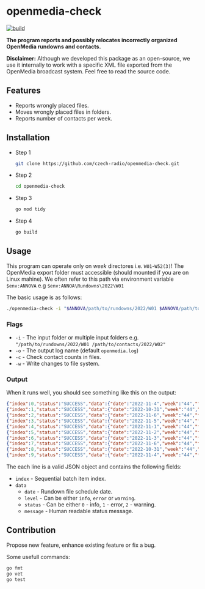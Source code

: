 # openmedia-check

[![build](https://github.com/czech-radio/openmedia-check/actions/workflows/main.yml/badge.svg)](https://github.com/czech-radio/openmedia-check/actions/workflows/main.yml)

**The program reports and possibly relocates incorrectly organized OpenMedia rundowns and contacts.**

**Disclaimer:** Although we developed this package as an open-source, we use it internally to work with a specific XML file exported from the OpenMedia broadcast system. Feel free to read the source code.

## Features

- Reports wrongly placed files.
- Moves wrongly placed files in folders.
- Reports number of contacts per week.

## Installation

- Step 1
  ```bash
  git clone https://github.com/czech-radio/openmedia-check.git
  ```
- Step 2
  ```bash
  cd openmedia-check
  ```
- Step 3
  ```bash
  go mod tidy
  ```
- Step 4
  ```bash
  go build
  ```

## Usage

This program can operate only on *week* directores i.e. `W01`-`W52(3)`!
The OpenMedia export folder must accessible (should mounted if you are on Linux mahine).
We often refer to this path via environment variable `$env:ANNOVA` e.g `$env:ANNOA\Rundowns\2022\W01`

The basic usage is as follows:

```bash
./openmedia-check -i "$ANNOVA/path/to/rundowns/2022/W01 $ANNOVA/path/to/contacts/2022/W02"
```

### Flags

- `-i` - The input folder or multiple input folders e.g. `"/path/to/rundowns/2022/W01 /path/to/contacts/2022/W02"`
- `-o` - The output log name (default `openmedia.log`)
- `-c` - Check contact counts in files.
- `-w` - Write changes to file system.

### Output

When it runs well, you should see something like this on the output:

```json
{"index":0,"status":"SUCCESS","data":{"date":"2022-11-4","week":"44","file":"RD_00-05_Radiožurnál_-_Fri__04_11_2022_2_13519620_20221105001439.xml"}}
{"index":1,"status":"SUCCESS","data":{"date":"2022-10-31","week":"44","file":"RD_00-05_Radiožurnál_-_Mon__31_10_2022_2_13467409_20221101001437.xml"}}
{"index":2,"status":"SUCCESS","data":{"date":"2022-11-6","week":"44","file":"RD_00-05_Radiožurnál_-_Neděle_06_11_2022_2_13547024_20221107001352.xml"}}
{"index":3,"status":"SUCCESS","data":{"date":"2022-11-5","week":"44","file":"RD_00-05_Radiožurnál_-_Sobota_05_11_2022_2_13537307_20221106001425.xml"}}
{"index":4,"status":"SUCCESS","data":{"date":"2022-11-1","week":"44","file":"RD_00-05_Radiožurnál_-_Tue__01_11_2022_2_13478904_20221102001422.xml"}}
{"index":5,"status":"SUCCESS","data":{"date":"2022-11-2","week":"44","file":"RD_00-05_Radiožurnál_-_Wed__02_11_2022_2_13493128_20221103001430.xml"}}
{"index":6,"status":"SUCCESS","data":{"date":"2022-11-3","week":"44","file":"RD_00-05_Radiožurnál_-__Čt_03_11_2022_2_13506313_20221104001434.xml"}}
{"index":7,"status":"SUCCESS","data":{"date":"2022-11-6","week":"44","file":"RD_00-05_ČRo_Region_SC_-_Neděle_06_11_2022_2_13546661_20221107001347.xml"}}
{"index":8,"status":"SUCCESS","data":{"date":"2022-10-31","week":"44","file":"RD_00-05_ČRo_Region_SC_-_Pondělí_31_10_2022_2_13467101_20221101001433.xml"}}
{"index":9,"status":"SUCCESS","data":{"date":"2022-11-4","week":"44","file":"RD_00-05_ČRo_Region_SC_-_Pátek_04_11_2022_2_13519355_20221105001432.xml"}}
```

The each line is a valid JSON object and contains the following fields:

- `index` - Sequential batch item index.
- `data`
  - `date` - Rundown file schedule date.  
  - `level` - Can be either `info`, `error` or `warning`.
  - `status` - Can be either `0` - info, `1` - error, `2` - warning.
  - `message` - Human readable status message.

## Contribution

Propose new feature, enhance existing feature or fix a bug.


Some usefull commands:

```bash
go fmt
go vet
go test
```
